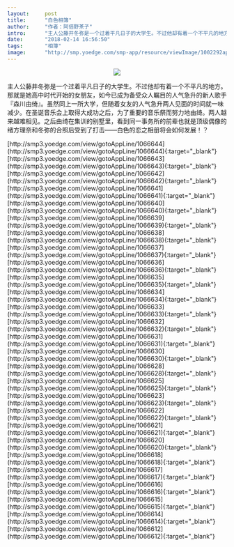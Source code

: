 ```yaml
---
layout:     post
title:      "白色相簿"
author:     "作者：阿倍野茶子"
intro:      "主人公藤井冬弥是一个过着平凡日子的大学生。不过他却有着一个不平凡的地方。那就是她高中时代开始的女朋友，如今已成为备受众人瞩目的人气急升的新人歌手『森川由绮』。虽然同上一所大学，但随着女友的人气急升两人见面的时间就一味减少。在圣诞音乐会上取得大成功之后，为了重要的音乐祭而努力地由绮。两人越来越难相见。之后由绮在集训的别墅里，看到同一事务所的前辈也就是顶级偶像的绪方理奈和冬弥的合照后受到了打击——白色的恋之相册将会如何发展！？"
date:       "2018-02-14 16:56:50"
tags:       "相簿"
image:      "http://smp.yoedge.com/smp-app/resource/viewImage/1002292appline.png"
---
```

<div style="text-align: center">
<p><img src="http://smp.yoedge.com/smp-app/resource/viewImage/1002292appline.png"/></p>
</div>
<p class="post-meta">
<span>主人公藤井冬弥是一个过着平凡日子的大学生。不过他却有着一个不平凡的地方。那就是她高中时代开始的女朋友，如今已成为备受众人瞩目的人气急升的新人歌手『森川由绮』。虽然同上一所大学，但随着女友的人气急升两人见面的时间就一味减少。在圣诞音乐会上取得大成功之后，为了重要的音乐祭而努力地由绮。两人越来越难相见。之后由绮在集训的别墅里，看到同一事务所的前辈也就是顶级偶像的绪方理奈和冬弥的合照后受到了打击——白色的恋之相册将会如何发展！？</span>
</p>
[http://smp3.yoedge.com/view/gotoAppLine/1066644](http://smp3.yoedge.com/view/gotoAppLine/1066644){:target="_blank"}
[http://smp3.yoedge.com/view/gotoAppLine/1066643](http://smp3.yoedge.com/view/gotoAppLine/1066643){:target="_blank"}
[http://smp3.yoedge.com/view/gotoAppLine/1066642](http://smp3.yoedge.com/view/gotoAppLine/1066642){:target="_blank"}
[http://smp3.yoedge.com/view/gotoAppLine/1066641](http://smp3.yoedge.com/view/gotoAppLine/1066641){:target="_blank"}
[http://smp3.yoedge.com/view/gotoAppLine/1066640](http://smp3.yoedge.com/view/gotoAppLine/1066640){:target="_blank"}
[http://smp3.yoedge.com/view/gotoAppLine/1066639](http://smp3.yoedge.com/view/gotoAppLine/1066639){:target="_blank"}
[http://smp3.yoedge.com/view/gotoAppLine/1066638](http://smp3.yoedge.com/view/gotoAppLine/1066638){:target="_blank"}
[http://smp3.yoedge.com/view/gotoAppLine/1066637](http://smp3.yoedge.com/view/gotoAppLine/1066637){:target="_blank"}
[http://smp3.yoedge.com/view/gotoAppLine/1066636](http://smp3.yoedge.com/view/gotoAppLine/1066636){:target="_blank"}
[http://smp3.yoedge.com/view/gotoAppLine/1066635](http://smp3.yoedge.com/view/gotoAppLine/1066635){:target="_blank"}
[http://smp3.yoedge.com/view/gotoAppLine/1066634](http://smp3.yoedge.com/view/gotoAppLine/1066634){:target="_blank"}
[http://smp3.yoedge.com/view/gotoAppLine/1066633](http://smp3.yoedge.com/view/gotoAppLine/1066633){:target="_blank"}
[http://smp3.yoedge.com/view/gotoAppLine/1066632](http://smp3.yoedge.com/view/gotoAppLine/1066632){:target="_blank"}
[http://smp3.yoedge.com/view/gotoAppLine/1066631](http://smp3.yoedge.com/view/gotoAppLine/1066631){:target="_blank"}
[http://smp3.yoedge.com/view/gotoAppLine/1066630](http://smp3.yoedge.com/view/gotoAppLine/1066630){:target="_blank"}
[http://smp3.yoedge.com/view/gotoAppLine/1066628](http://smp3.yoedge.com/view/gotoAppLine/1066628){:target="_blank"}
[http://smp3.yoedge.com/view/gotoAppLine/1066625](http://smp3.yoedge.com/view/gotoAppLine/1066625){:target="_blank"}
[http://smp3.yoedge.com/view/gotoAppLine/1066623](http://smp3.yoedge.com/view/gotoAppLine/1066623){:target="_blank"}
[http://smp3.yoedge.com/view/gotoAppLine/1066622](http://smp3.yoedge.com/view/gotoAppLine/1066622){:target="_blank"}
[http://smp3.yoedge.com/view/gotoAppLine/1066621](http://smp3.yoedge.com/view/gotoAppLine/1066621){:target="_blank"}
[http://smp3.yoedge.com/view/gotoAppLine/1066620](http://smp3.yoedge.com/view/gotoAppLine/1066620){:target="_blank"}
[http://smp3.yoedge.com/view/gotoAppLine/1066618](http://smp3.yoedge.com/view/gotoAppLine/1066618){:target="_blank"}
[http://smp3.yoedge.com/view/gotoAppLine/1066617](http://smp3.yoedge.com/view/gotoAppLine/1066617){:target="_blank"}
[http://smp3.yoedge.com/view/gotoAppLine/1066616](http://smp3.yoedge.com/view/gotoAppLine/1066616){:target="_blank"}
[http://smp3.yoedge.com/view/gotoAppLine/1066615](http://smp3.yoedge.com/view/gotoAppLine/1066615){:target="_blank"}
[http://smp3.yoedge.com/view/gotoAppLine/1066614](http://smp3.yoedge.com/view/gotoAppLine/1066614){:target="_blank"}
[http://smp3.yoedge.com/view/gotoAppLine/1066612](http://smp3.yoedge.com/view/gotoAppLine/1066612){:target="_blank"}


